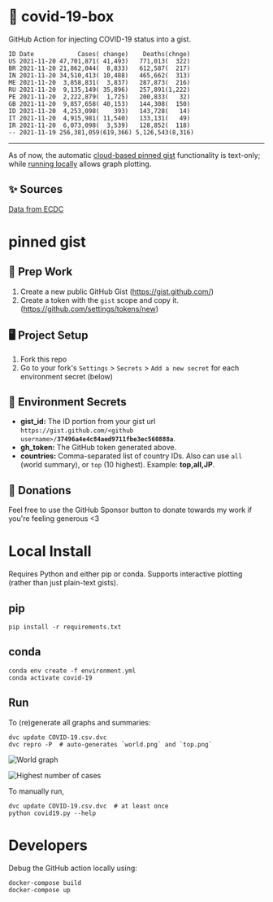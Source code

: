 # 🏥 covid-19-box

GitHub Action for injecting COVID-19 status into a gist.

```
ID Date            Cases( change)    Deaths(chnge)
US 2021-11-20 47,701,871( 41,493)   771,013(  322)
BR 2021-11-20 21,862,044(  8,833)   612,587(  217)
IN 2021-11-20 34,510,413( 10,488)   465,662(  313)
ME 2021-11-20  3,858,831(  3,837)   287,873(  216)
RU 2021-11-20  9,135,149( 35,896)   257,891(1,222)
PE 2021-11-20  2,222,879(  1,725)   200,833(   32)
GB 2021-11-20  9,857,658( 40,153)   144,308(  150)
ID 2021-11-20  4,253,098(    393)   143,728(   14)
IT 2021-11-20  4,915,981( 11,540)   133,131(   49)
IR 2021-11-20  6,073,098(  3,539)   128,852(  118)
-- 2021-11-19 256,381,059(619,366) 5,126,543(8,316)
```

---

As of now, the automatic [cloud-based pinned gist](#pinned-gist) functionality is text-only;
while [running locally](#local-install) allows graph plotting.

## ✨ Sources

[Data from ECDC](https://www.ecdc.europa.eu/en/publications-data/download-todays-data-geographic-distribution-covid-19-cases-worldwide)

# pinned gist

## 🎒 Prep Work
1. Create a new public GitHub Gist (https://gist.github.com/)
1. Create a token with the `gist` scope and copy it. (https://github.com/settings/tokens/new)

## 🖥 Project Setup
1. Fork this repo
1. Go to your fork's `Settings` > `Secrets` > `Add a new secret` for each environment secret (below)

## 🤫 Environment Secrets
- **gist_id:** The ID portion from your gist url `https://gist.github.com/<github username>/`**`37496a4e4c84aed9711fbe3ec560888a`**.
- **gh_token:** The GitHub token generated above.
- **countries:** Comma-separated list of country IDs. Also can use `all` (world summary), or `top` (10 highest). Example: **top,all,JP**.

## 💸 Donations

Feel free to use the GitHub Sponsor button to donate towards my work if you're feeling generous <3

# Local Install

Requires Python and either pip or conda. Supports interactive plotting (rather than just plain-text gists).

## pip

```
pip install -r requirements.txt
```

## conda

```
conda env create -f environment.yml
conda activate covid-19
```

## Run

To (re)generate all graphs and summaries:

```
dvc update COVID-19.csv.dvc
dvc repro -P  # auto-generates `world.png` and `top.png`
```

![World graph](world.png)

![Highest number of cases](top.png)

To manually run,

```
dvc update COVID-19.csv.dvc  # at least once
python covid19.py --help
```

# Developers

Debug the GitHub action locally using:

```
docker-compose build
docker-compose up
```
